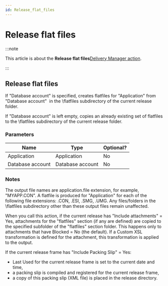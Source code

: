 ```yaml
---
id: Release_flat_files
---
```


# Release flat files




:::note

This article is about the **Release flat files**[Delivery Manager action](/Continuous_delivery/Delivery_Manager_actions_by_name).

:::

## **Release flat files**

If "Database account" is specified, creates flatfiles for "Application" from "Database account"  in the \\flatfiles subdirectory of the current release folder.

If "Database account" is left empty, copies an already existing set of flatfiles to the \\flatfiles subdirectory of the current release folder.

### Parameters

|**Name**|**Type**|**Optional?**|
|--------|--------|--------|
|Application|Application|No      |
|Database account|Database account|No      |



### Notes

The output file names are application.file extension, for example, "MYAPP.CON". A flatfile is produced for "Application" for each of the following file extensions: .CON, .ESI, .SMG, .UMG. Any files/folders in the \\flatfiles subdirectory other than these output files remain unaffected.

When you call this action, if the current release has "Include attachments" = Yes, attachments for the "flatfiles" section (if any are defined) are copied to the specified subfolder of the "flatfiles" section folder. This happens only to attachments that have Blocked = No (the default). If a Custom XSL transformation is defined for the attachment, this transformation is applied to the output.

If the current release frame has "Include Packing Slip" = Yes:

- Last Used for the current release frame is set to the current date and time,
- a packing slip is compiled and registered for the current release frame,
- a copy of this packing slip (XML file) is placed in the release directory.